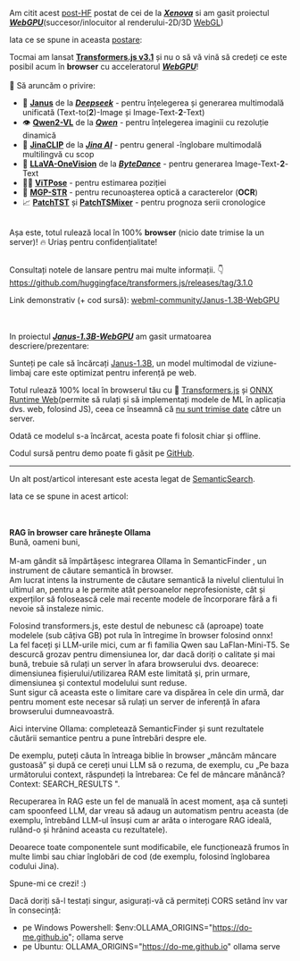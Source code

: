 Am citit acest [post-HF](https://huggingface.co/posts/Xenova/648607043613090) postat de cei de la [***Xenova***](https://github.com/topics/xenova-transformers?l=javascript) si am gasit proiectul [***WebGPU***](https://huggingface.co/spaces/webml-community/Janus-1.3B-WebGPU)(succesor/inlocuitor al renderului-2D/3D [WebGL](https://en.wikipedia.org/wiki/WebGL))

Iata ce se spune in aceasta [postare](https://huggingface.co/docs/transformers/index):

Tocmai am lansat [**Transformers.js v3.1**](https://github.com/huggingface/transformers.js/releases/tag/3.0.0) și nu o să vă vină să credeți ce este posibil acum în **browser** cu acceleratorul 
[***WebGPU***](https://huggingface.co/docs/transformers.js/guides/webgpu)! <br/><br/>🤯 Să aruncăm o privire:<br/>
 - 🔀 [**Janus**](https://huggingface.co/deepseek-ai/Janus-1.3B) de la [***Deepseek***](https://github.com/dzhng/deep-seek) - pentru înțelegerea și generarea multimodală unificată (Text-to(**2**)-Image și Image-Text-**2**-Text)<br/>
 - 👁️ [**Qwen2-VL**](https://huggingface.co/collections/Qwen/qwen2-vl-66cee7455501d7126940800d) de la [***Qwen***](https://github.com/QwenLM/Qwen)  - pentru înțelegerea imaginii cu rezoluție dinamică<br/>
 - 🔢 [**JinaCLIP**](https://huggingface.co/jinaai/jina-clip-v1) de la [***Jina AI***](https://github.com/jina-ai) - pentru general -înglobare multimodală multilingvă cu scop<br/>
 - 🌋 [**LLaVA-OneVision**](https://huggingface.co/docs/transformers/main/model_doc/llava_onevision) de la [***ByteDance***](https://github.com/bytedance) - pentru generarea Image-Text-**2**-Text<br/>
 - 🤸‍♀️ [**ViTPose**](https://huggingface.co/qubvel-hf/vitpose-base) - pentru estimarea poziției<br/>
 - 📄 [**MGP-STR**](https://huggingface.co/docs/transformers/model_doc/mgp-str) - pentru recunoașterea optică a caracterelor (**OCR**)<br/>
 - 📈 [**PatchTST**](https://huggingface.co/docs/transformers/model_doc/patchtst) și [**PatchTSMixer**](https://huggingface.co/docs/transformers/model_doc/patchtsmixer) - pentru prognoza serii cronologice<br/><br/>

Așa este, totul rulează local în 100% **browser** (nicio date trimise la un server)! 🔥 Uriaș pentru confidențialitate!<br/><br/>

Consultați notele de lansare pentru mai multe informații. 👇<br/>
https://github.com/huggingface/transformers.js/releases/tag/3.1.0<br/>


Link demonstrativ (+ cod sursă):
[webml-community/Janus-1.3B-WebGPU](https://huggingface.co/spaces/webml-community/Janus-1.3B-WebGPU)

<br/><br/>In proiectul [***Janus-1.3B-WebGPU***](https://huggingface.co/spaces/webml-community/Janus-1.3B-WebGPU) am gasit urmatoarea descriere/prezentare:

Sunteți pe cale să încărcați [Janus-1.3B](https://huggingface.co/onnx-community/Janus-1.3B-ONNX), un model multimodal de viziune-limbaj care este optimizat pentru inferență pe web. 

Totul rulează 100% local în browserul tău cu 🤗 [Transformers.js](https://huggingface.co/docs/transformers.js) și [ONNX Runtime Web](https://onnxruntime.ai/docs/tutorials/web/)(permite să rulați și să implementați modele de ML în aplicația dvs. web, folosind JS), ceea ce înseamnă că <u>nu sunt trimise date</u> către un server. 

Odată ce modelul s-a încărcat, acesta poate fi folosit chiar și offline. 

Codul sursă pentru demo poate fi găsit pe [GitHub](https://github.com/huggingface/transformers.js-examples/tree/main/janus-webgpu).

<hr/>

 Un alt post/articol interesant este acesta legat de [SemanticSearch](https://www.reddit.com/r/ollama/comments/1b79c23/inbrowser_rag_feeding_ollama/).

Iata ce se spune in acest articol:

<br/><br/> **RAG în browser care hrănește Ollama**
<br/>Bună, oameni buni,<br/><br/>
M-am gândit să împărtășesc integrarea Ollama în SemanticFinder , un instrument de căutare semantică în browser.<br/>
Am lucrat intens la instrumente de căutare semantică la nivelul clientului în ultimul an, pentru a le permite atât persoanelor neprofesioniste, cât și experților să folosească cele mai recente modele de încorporare fără a fi nevoie să instaleze nimic.

Folosind transformers.js, este destul de nebunesc că (aproape) toate modelele (sub câțiva GB) pot rula în întregime în browser folosind onnx!<br/>
La fel faceți și LLM-urile mici, cum ar fi familia Qwen sau LaFlan-Mini-T5. Se descurcă grozav pentru dimensiunea lor, dar dacă doriți o calitate și mai bună, trebuie să rulați un server în afara browserului dvs. deoarece: dimensiunea fișierului/utilizarea RAM este limitată și, prin urmare, dimensiunea și contextul modelului sunt reduse.<br/>
Sunt sigur că aceasta este o limitare care va dispărea în cele din urmă, dar pentru moment este necesar să rulați un server de inferență în afara browserului dumneavoastră.<br/>

Aici intervine Ollama: completează SemanticFinder și sunt rezultatele căutării semantice pentru a pune întrebări despre ele.<br/>

De exemplu, puteți căuta în întreaga biblie în browser „mâncăm mâncare gustoasă” și după ce cereți unui LLM să o rezuma, de exemplu, cu „Pe baza următorului context, răspundeți la întrebarea: Ce fel de mâncare mănâncă? Context: SEARCH_RESULTS ".

Recuperarea în RAG este un fel de manuală în acest moment, așa că sunteți cam spoonfeed LLM, dar vreau să adaug un automatism pentru aceasta (de exemplu, întrebând LLM-ul însuși cum ar arăta o interogare RAG ideală, rulând-o și hrănind aceasta cu rezultatele).

Deoarece toate componentele sunt modificabile, ele funcționează frumos în multe limbi sau chiar înglobări de cod (de exemplu, folosind înglobarea codului Jina).

Spune-mi ce crezi! :)

Dacă doriți să-l testați singur, asigurați-vă că permiteți CORS setând înv var în consecință:

- pe Windows Powershell: $env:OLLAMA_ORIGINS="https://do-me.github.io"; ollama serve
- pe Ubuntu: OLLAMA_ORIGINS="https://do-me.github.io" ollama serve



